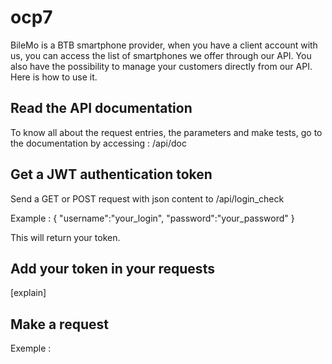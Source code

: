 # ocp7

BileMo is a BTB smartphone provider, when you have a client account with us, you can access the list of smartphones we offer through our API. You also have the possibility to manage your customers directly from our API. 
Here is how to use it.

## Read the API documentation
To know all about the request entries, the parameters and make tests, go to the documentation by accessing : /api/doc

## Get a JWT authentication token
Send a GET or POST request with json content to /api/login_check

Example :
{
    "username":"your_login",
    "password":"your_password"
}

This will return your token.

## Add your token in your requests
[explain]

## Make a request
Exemple :

